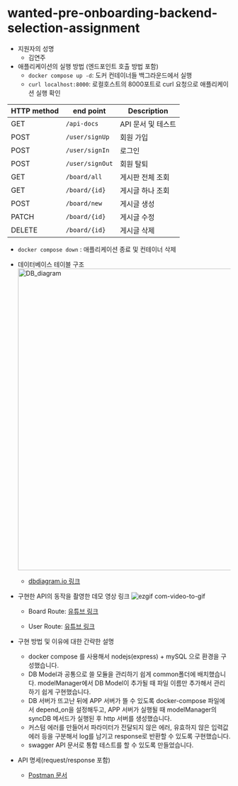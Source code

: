# wanted-pre-onboarding-backend-selection-assignment

- 지원자의 성명
  - 김연주
- 애플리케이션의 실행 방법 (엔드포인트 호출 방법 포함)
   - `docker compose up -d`: 도커 컨테이너들 백그라운드에서 실행
   - `curl localhost:8000`: 로컬호스트의 8000포트로 curl 요청으로 애플리케이션 실행 확인
    
| HTTP method | end point    | Description  |
|-------------|--------------|-------------|
| GET | `/api-docs` | API 문서 및 테스트 |
| POST | `/user/signUp` | 회원 가입        |
| POST | `/user/signIn` | 로그인          |
| POST | `/user/signOut` | 회원 탈퇴        |
| GET | `/board/all`  | 게시판 전체 조회    |
| GET | `/board/{id}` | 게시글 하나 조회    |
| POST | `/board/new` | 게시글 생성       |
| PATCH | `/board/{id}` | 게시글 수정       |
| DELETE | `/board/{id}` | 게시글 삭제       |

   - `docker compose down` : 애플리케이션 종료 및 컨테이너 삭제

    
- 데이터베이스 테이블 구조
  <img width="681" alt="DB_diagram" src="https://github.com/yeonjoo7/wanted-pre-onboarding-backend/assets/75323528/f50498cf-74bc-4422-ab53-4d0b81b1e89e">  
  - [dbdiagram.io 링크](https://dbdiagram.io/d/64d60c8902bd1c4a5ea013ed)


- 구현한 API의 동작을 촬영한 데모 영상 링크
  ![ezgif com-video-to-gif](https://github.com/yeonjoo7/wanted-pre-onboarding-backend/assets/75323528/1cac8b9e-38d7-4c09-8adb-bf80407916ab)
  - Board Route: [유튜브 링크](https://youtu.be/ZAEbOmv2DAI)
  
  - User Route: [유튜브 링크](https://youtu.be/gXExZcO2Ub0)
  

- 구현 방법 및 이유에 대한 간략한 설명
  - docker compose 를 사용해서 nodejs(express) + mySQL 으로 환경을 구성했습니다.
  - DB Model과 공통으로 쓸 모듈을 관리하기 쉽게 common폴더에 배치했습니다. modelManager에서 DB Model이 추가될 때 파일 이름만 추가해서 관리하기 쉽게 구현했습니다.
  - DB 서버가 뜨고난 뒤에 APP 서버가 뜰 수 있도록 docker-compose 파일에서 depend_on을 설정해두고, APP 서버가 실행될 때 modelManager의 syncDB 메서드가 실행된 후 http 서버를 생성했습니다.
  - 커스텀 에러를 만들어서 파라미터가 전달되지 않은 에러, 유효하지 않은 입력값 에러 등을 구분해서 log를 남기고 response로 반환할 수 있도록 구현했습니다.
  - swagger API 문서로 통합 테스트를 할 수 있도록 만들었습니다.

- API 명세(request/response 포함)
  - [Postman 문서](https://documenter.getpostman.com/view/18087069/2s9Xy3tBUT)